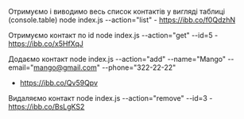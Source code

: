 Отримуємо і виводимо весь список контактів у вигляді таблиці (console.table)
node index.js --action="list" - https://ibb.co/f0QdzhN

Отримуємо контакт по id
node index.js --action="get" --id=5 - https://ibb.co/x5HfXqJ

Додаємо контакт
node index.js --action="add" --name="Mango" --email="mango@gmail.com" --phone="322-22-22"

- https://ibb.co/Qv59Qpv

Видаляємо контакт
node index.js --action="remove" --id=3 - https://ibb.co/BsLgKS2
